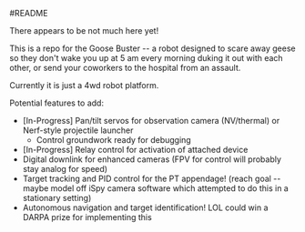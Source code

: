 #README

There appears to be not much here yet!

This is a repo for the Goose Buster -- a robot designed to scare away geese so they don't wake you up at 5 am every morning duking it out with each other, or send your coworkers to the hospital from an assault.

Currently it is just a 4wd robot platform.

Potential features to add:
 - [In-Progress] Pan/tilt servos for observation camera (NV/thermal) or Nerf-style projectile launcher
    - Control groundwork ready for debugging
 - [In-Progress] Relay control for activation of attached device
 - Digital downlink for enhanced cameras (FPV for control will probably stay analog for speed)
 - Target tracking and PID control for the PT appendage! (reach goal -- maybe model off iSpy camera software which attempted to do this in a stationary setting)
 - Autonomous navigation and target identification! LOL could win a DARPA prize for implementing this

